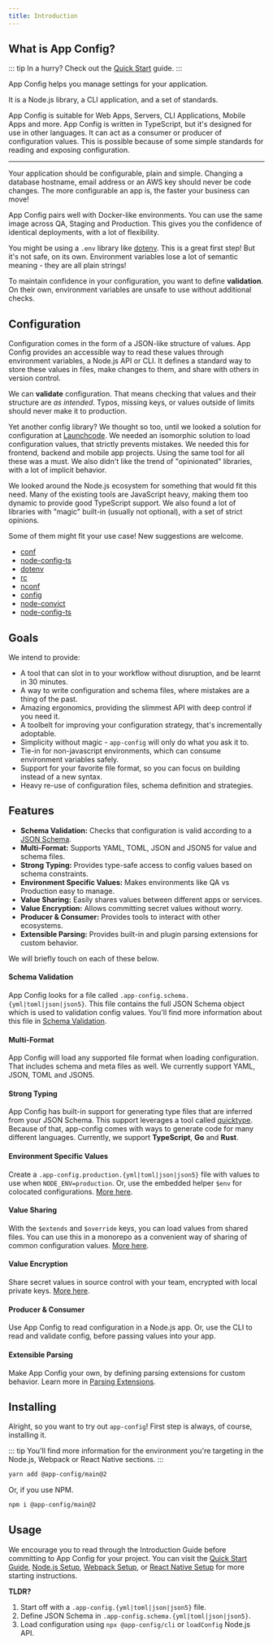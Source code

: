 ```yaml
---
title: Introduction
---
```


## What is App Config?

::: tip In a hurry?
Check out the [Quick Start](./quick-start.md) guide.
:::

App Config helps you manage settings for your application.

It is a Node.js library, a CLI application, and a set of standards.

App Config is suitable for Web Apps, Servers, CLI Applications, Mobile Apps and more.
App Config is written in TypeScript, but it's designed for use in other languages.
It can act as a consumer or producer of configuration values.
This is possible because of some simple standards for reading and exposing configuration.

---

Your application should be configurable, plain and simple.
Changing a database hostname, email address or an AWS key should never be code changes.
The more configurable an app is, the faster your business can move!

App Config pairs well with Docker-like environments.
You can use the same image across QA, Staging and Production.
This gives you the confidence of identical deployments, with a lot of flexibility.

You might be using a `.env` library like [dotenv](https://www.npmjs.com/package/dotenv).
This is a great first step! But it's not safe, on its own.
Environment variables lose a lot of semantic meaning - they are all plain strings!

To maintain confidence in your configuration, you want to define **validation**.
On their own, environment variables are unsafe to use without additional checks.

## Configuration

Configuration comes in the form of a JSON-like structure of values.
App Config provides an accessible way to read these values through environment variables, a Node.js API or CLI.
It defines a standard way to store these values in files, make changes to them, and share with others in version control.

We can **validate** configuration. That means checking that values and their structure are _as intended_.
Typos, missing keys, or values outside of limits should never make it to production.

Yet another config library? We thought so too, until we looked a solution for configuration at [Launchcode](https://lc.dev).
We needed an isomorphic solution to load configuration values, that strictly prevents mistakes.
We needed this for frontend, backend and mobile app projects. Using the same tool for all these was a must.
We also didn't like the trend of "opinionated" libraries, with a lot of implicit behavior.

We looked around the Node.js ecosystem for something that would fit this need.
Many of the existing tools are JavaScript heavy, making them too dynamic to provide good TypeScript support.
We also found a lot of libraries with "magic" built-in (usually not optional), with a set of strict opinions.

Some of them might fit your use case! New suggestions are welcome.

- [conf](https://www.npmjs.com/package/conf)
- [node-config-ts](https://www.npmjs.com/package/node-config-ts)
- [dotenv](https://www.npmjs.com/package/dotenv)
- [rc](https://www.npmjs.com/package/rc)
- [nconf](https://www.npmjs.com/package/nconf)
- [config](https://www.npmjs.com/package/config)
- [node-convict](https://www.npmjs.com/package/convict)
- [node-config-ts](https://www.npmjs.com/package/node-config-ts)

## Goals

We intend to provide:

- A tool that can slot in to your workflow without disruption, and be learnt in 30 minutes.
- A way to write configuration and schema files, where mistakes are a thing of the past.
- Amazing ergonomics, providing the slimmest API with deep control if you need it.
- A toolbelt for improving your configuration strategy, that's incrementally adoptable.
- Simplicity without magic - `app-config` will only do what you ask it to.
- Tie-in for non-javascript environments, which can consume environment variables safely.
- Support for your favorite file format, so you can focus on building instead of a new syntax.
- Heavy re-use of configuration files, schema definition and strategies.

## Features

- **Schema Validation:** Checks that configuration is valid according to a [JSON Schema](https://json-schema.org/).
- **Multi-Format:** Supports YAML, TOML, JSON and JSON5 for value and schema files.
- **Strong Typing:** Provides type-safe access to config values based on schema constraints.
- **Environment Specific Values:** Makes environments like QA vs Production easy to manage.
- **Value Sharing:** Easily shares values between different apps or services.
- **Value Encryption:** Allows committing secret values without worry.
- **Producer & Consumer:** Provides tools to interact with other ecosystems.
- **Extensible Parsing:** Provides built-in and plugin parsing extensions for custom behavior.

We will briefly touch on each of these below.

#### Schema Validation

App Config looks for a file called `.app-config.schema.{yml|toml|json|json5}`.
This file contains the full JSON Schema object which is used to validation config values.
You'll find more information about this file in [Schema Validation](./schema-validation.md).

#### Multi-Format

App Config will load any supported file format when loading configuration.
That includes schema and meta files as well.
We currently support YAML, JSON, TOML and JSON5.

#### Strong Typing

App Config has built-in support for generating type files that are inferred from your JSON Schema.
This support leverages a tool called [quicktype](https://quicktype.io).
Because of that, app-config comes with ways to generate code for many different languages.
Currently, we support **TypeScript**, **Go** and **Rust**.

#### Environment Specific Values

Create a `.app-config.production.{yml|toml|json|json5}` file with values to use when `NODE_ENV=production`.
Or, use the embedded helper `$env` for colocated configurations. [More here](./config-loading.md).

#### Value Sharing

With the `$extends` and `$override` keys, you can load values from shared files.
You can use this in a monorepo as a convenient way of sharing of common configuration values.
[More here](./extensions.md).

#### Value Encryption

Share secret values in source control with your team, encrypted with local private keys.
[More here](./encryption.md).

#### Producer & Consumer

Use App Config to read configuration in a Node.js app.
Or, use the CLI to read and validate config, before passing values into your app.

#### Extensible Parsing

Make App Config your own, by defining parsing extensions for custom behavior.
Learn more in [Parsing Extensions](./extensions.md#custom-extensions).

## Installing

Alright, so you want to try out `app-config`! First step is always, of course, installing it.

::: tip
You'll find more information for the environment you're targeting in the Node.js, Webpack or React Native sections.
:::

```sh
yarn add @app-config/main@2
```

Or, if you use NPM.

```sh
npm i @app-config/main@2
```

## Usage

We encourage you to read through the Introduction Guide before committing to App Config for your project.
You can visit the [Quick Start Guide](./quick-start.md), [Node.js Setup](../node/README.md), [Webpack Setup](../webpack/README.md),
or [React Native Setup](../react-native/README.md) for more starting instructions.

**TLDR?**
1. Start off with a `.app-config.{yml|toml|json|json5}` file.
2. Define JSON Schema in `.app-config.schema.{yml|toml|json|json5}`.
3. Load configuration using `npx @app-config/cli` or `loadConfig` Node.js API.
